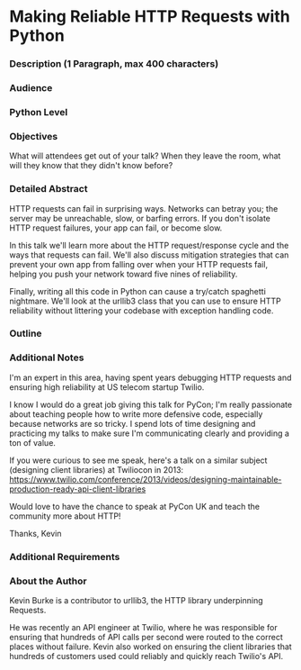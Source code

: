 # Making Reliable HTTP Requests with Python

### Description (1 Paragraph, max 400 characters)

### Audience

### Python Level

### Objectives

What will attendees get out of your talk? When they leave the room, what will they know that they didn't know before?

### Detailed Abstract

HTTP requests can fail in surprising ways. Networks can betray you; the server may be unreachable, slow, or barfing errors. If you don't isolate HTTP request failures, your app can fail, or become slow.

In this talk we'll learn more about the HTTP request/response cycle and the ways that requests can fail. We'll also discuss mitigation strategies that can prevent your own app from falling over when your HTTP requests fail, helping you push your network toward five nines of reliability.

Finally, writing all this code in Python can cause a try/catch spaghetti nightmare. We'll look at the urllib3 class that you can use to ensure HTTP reliability without littering your codebase with exception handling code.

### Outline

### Additional Notes

I'm an expert in this area, having spent years debugging HTTP requests and ensuring high reliability at US telecom startup Twilio.

I know I would do a great job giving this talk for PyCon; I'm really passionate about teaching people how to write more defensive code, especially because networks are so tricky. I spend lots of time designing and practicing my talks to make sure I'm communicating clearly and providing a ton of value.

If you were curious to see me speak, here's a talk on a similar subject (designing client libraries) at Twiliocon in 2013: https://www.twilio.com/conference/2013/videos/designing-maintainable-production-ready-api-client-libraries

Would love to have the chance to speak at PyCon UK and teach the community more about HTTP!

Thanks,
Kevin

### Additional Requirements

### About the Author

Kevin Burke is a contributor to urllib3, the HTTP library underpinning Requests.

He was recently an API engineer at Twilio, where he was responsible for ensuring that hundreds of API calls per second were routed to the correct places without failure. Kevin also worked on ensuring the client libraries that hundreds of customers used could reliably and quickly reach Twilio's API.
